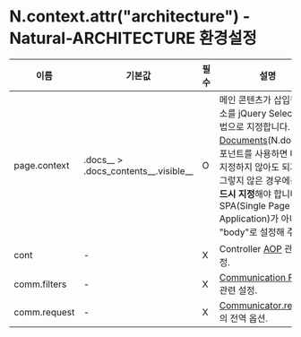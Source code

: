 # N.context.attr("architecture") - Natural-ARCHITECTURE 환경설정

| 이름 | 기본값 | 필수 | 설명 |
|------|---------|----------|-------------|
| page.context | .docs__ > .docs_contents__.visible__ | O | 메인 콘텐츠가 삽입될 요소를 jQuery Selector 문법으로 지정합니다. [Documents](../docs-overview.md)(N.docs) 컴포넌트를 사용하면 따로 지정하지 않아도 되지만 그렇지 않은 경우에는 **반드시 지정**해야 합니다. SPA(Single Page Application)가 아니면 "body"로 설정해 주세요. |
| cont | - | X | Controller [AOP](../aop-overview.md) 관련 설정. |
| comm.filters | - | X | [Communication Filter](../communication-filter-overview.md) 관련 설정. |
| comm.request | - | X | [Communicator.request](../communicator-request-overview.md)의 전역 옵션. |
